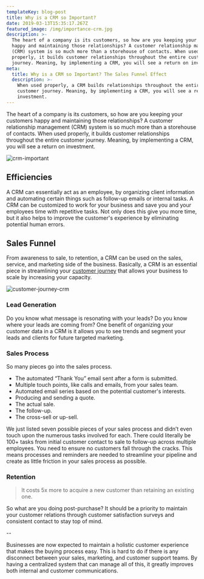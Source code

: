 ```yaml
---
templateKey: blog-post
title: Why is a CRM so Important?
date: 2019-03-13T15:35:17.267Z
featured_image: /img/importance-crm.jpg
description: >-
  The heart of a company is its customers, so how are you keeping your customers
  happy and maintaining those relationships? A customer relationship management
  (CRM) system is so much more than a storehouse of contacts. When used
  properly, it builds customer relationships throughout the entire customer
  journey. Meaning, by implementing a CRM, you will see a return on investment.
meta:
  title: Why is a CRM so Important? The Sales Funnel Effect
  description: >-
    When used properly, a CRM builds relationships throughout the entire
    customer journey. Meaning, by implementing a CRM, you will see a return on
    investment.
---
```

The heart of a company is its customers, so how are you keeping your customers happy and maintaining those relationships? A customer relationship management (CRM) system is so much more than a storehouse of contacts. When used properly, it builds customer relationships throughout the entire customer journey. Meaning, by implementing a CRM, you will see a return on investment.

![crm-important](/img/importance-crm-sm.jpg "crm-important")

## Efficiencies

A CRM can essentially act as an employee, by organizing client information and automating certain things such as follow-up emails or internal tasks. A CRM can be customized to work for your business and save you and your employees time with repetitive tasks. Not only does this give you more time, but it also helps to improve the customer's experience by eliminating potential human errors.

## Sales Funnel

From awareness to sale, to retention, a CRM can be used on the sales, service, and marketing side of the business. Basically, a CRM is an essential piece in streamlining your [customer journey](http://www.stevewhittington.com/four-stages-customer-journey/) that allows your business to scale by increasing your capacity. 

![customer-journey-crm](/img/customer-journey-codifying.jpg "customer-journey-crm")

### Lead Generation

Do you know what message is resonating with your leads? Do you know where your leads are coming from? One benefit of organizing your customer data in a CRM is it allows you to see trends and segment your leads and clients for future targeted marketing. 

### Sales Process

So many pieces go into the sales process. 

* The automated “Thank You” email sent after a form is submitted. 
* Multiple touch points, like calls and emails, from your sales team. 
* Automated email series based on the potential customer's interests. 
* Producing and sending a quote. 
* The actual sale. 
* The follow-up. 
* The cross-sell or up-sell. 

We just listed seven possible pieces of your sales process and didn’t even touch upon the numerous tasks involved for each. There could literally be 100+ tasks from initial customer contact to sale to follow-up across multiple employees. You need to ensure no customers fall through the cracks. This means processes and reminders are needed to streamline your pipeline and create as little friction in your sales process as possible.

### Retention

> It costs 5x more to acquire a new customer than retaining an existing one. 

So what are you doing post-purchase? It should be a priority to maintain your customer relations through customer satisfaction surveys and consistent contact to stay top of mind. 

\--

Businesses are now expected to maintain a holistic customer experience that makes the buying process easy. This is hard to do if there is any disconnect between your sales, marketing, and customer support teams. By having a centralized system that can manage all of this, it greatly improves both internal and customer communications.
